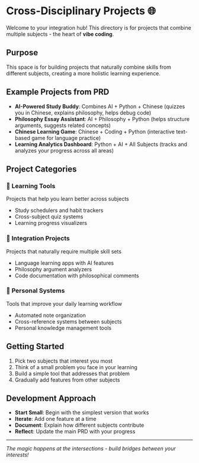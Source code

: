 # Cross-Disciplinary Projects 🌐

Welcome to your integration hub! This directory is for projects that combine multiple subjects - the heart of **vibe coding**.

## Purpose
This space is for building projects that naturally combine skills from different subjects, creating a more holistic learning experience.

## Example Projects from PRD
- **AI-Powered Study Buddy**: Combines AI + Python + Chinese (quizzes you in Chinese, explains philosophy, helps debug code)
- **Philosophy Essay Assistant**: AI + Philosophy + Python (helps structure arguments, suggests related concepts)
- **Chinese Learning Game**: Chinese + Coding + Python (interactive text-based game for language practice)
- **Learning Analytics Dashboard**: Python + AI + All Subjects (tracks and analyzes your progress across all areas)

## Project Categories

### 🎯 **Learning Tools**
Projects that help you learn better across subjects
- Study schedulers and habit trackers
- Cross-subject quiz systems
- Learning progress visualizers

### 🔄 **Integration Projects**
Projects that naturally require multiple skill sets
- Language learning apps with AI features
- Philosophy argument analyzers
- Code documentation with philosophical comments

### 🚀 **Personal Systems**
Tools that improve your daily learning workflow
- Automated note organization
- Cross-reference systems between subjects
- Personal knowledge management tools

## Getting Started
1. Pick two subjects that interest you most
2. Think of a small problem you face in your learning
3. Build a simple tool that addresses that problem
4. Gradually add features from other subjects

## Development Approach
- **Start Small**: Begin with the simplest version that works
- **Iterate**: Add one feature at a time
- **Document**: Explain how different subjects contribute
- **Reflect**: Update the main PRD with your progress

---
*The magic happens at the intersections - build bridges between your interests!*
